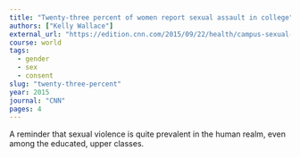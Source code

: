 ```yaml
---
title: "Twenty-three percent of women report sexual assault in college"
authors: ["Kelly Wallace"]
external_url: "https://edition.cnn.com/2015/09/22/health/campus-sexual-assault-new-large-survey/index.html"
course: world
tags:
  - gender
  - sex
  - consent
slug: "twenty-three-percent"
year: 2015
journal: "CNN"
pages: 4
---
```


A reminder that sexual violence is quite prevalent in the human realm, even among the educated, upper classes.
